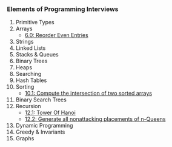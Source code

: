### Elements of Programming Interviews

1. Primitive Types
2. Arrays
    * [6.0: Reorder Even Entries](./Arrays/reorderEven.js)
3. Strings
4. Linked Lists
5. Stacks & Queues
6. Binary Trees
7. Heaps
8. Searching
9. Hash Tables
10. Sorting
    * [10.1: Compute the intersection of two sorted arrays](./Sorting/computeIntersection.js)
11. Binary Search Trees
12. Recursion
    * [12.1: Tower Of Hanoi](./Recursion/towerOfHanoi.js)
    * [12.2: Generate all nonattacking placements of n-Queens](./Recursion/nQueens.js)
13. Dynamic Programming
14. Greedy & Invariants
15. Graphs
